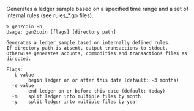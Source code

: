 Generates a ledger sample based on a specified time range and a set of internal rules (see rules_*.go files).

```
% gen2coin -h  
Usage: gen2coin [flags] [directory path]

Generates a ledger sample based on internally defined rules.
If directory path is absent, output transactions to stdout.
Otherwise generates acounts, commodities and transactions files as directed.

Flags:
  -b value
        begin ledger on or after this date (default: -3 months)
  -e value
        end ledger on or before this date (default: today)
  -m    split ledger into multiple files by month
  -y    split ledger into multiple files by year
```

